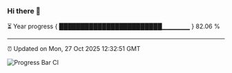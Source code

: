 ### Hi there 👋

⏳ Year progress { ████████████████████████▁▁▁▁▁▁ } 82.06 %

---

⏰ Updated on Mon, 27 Oct 2025 12:32:51 GMT

![Progress Bar CI](https://github.com/liununu/liununu/workflows/Progress%20Bar%20CI/badge.svg)
